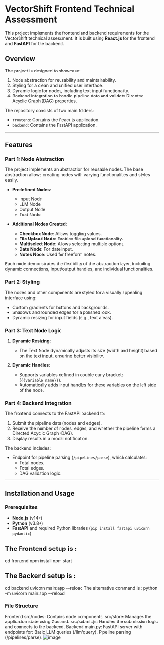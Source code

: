 # VectorShift Frontend Technical Assessment

This project implements the frontend and backend requirements for the VectorShift technical assessment. It is built using **React.js** for the frontend and **FastAPI** for the backend.

## Overview

The project is designed to showcase:
1. Node abstraction for reusability and maintainability.
2. Styling for a clean and unified user interface.
3. Dynamic logic for nodes, including text input functionality.
4. Backend integration to handle pipeline data and validate Directed Acyclic Graph (DAG) properties.

The repository consists of two main folders:
- `frontend`: Contains the React.js application.
- `backend`: Contains the FastAPI application.

---

## Features

### Part 1: Node Abstraction
The project implements an abstraction for reusable nodes. The base abstraction allows creating nodes with varying functionalities and styles easily.

- **Predefined Nodes**: 
  - Input Node
  - LLM Node
  - Output Node
  - Text Node

- **Additional Nodes Created**:
  - **Checkbox Node**: Allows toggling values.
  - **File Upload Node**: Enables file upload functionality.
  - **Multiselect Node**: Allows selecting multiple options.
  - **Date Node**: For date input.
  - **Notes Node**: Used for freeform notes.

Each node demonstrates the flexibility of the abstraction layer, including dynamic connections, input/output handles, and individual functionalities.

### Part 2: Styling
The nodes and other components are styled for a visually appealing interface using:
- Custom gradients for buttons and backgrounds.
- Shadows and rounded edges for a polished look.
- Dynamic resizing for input fields (e.g., text areas).

### Part 3: Text Node Logic
1. **Dynamic Resizing**:
   - The Text Node dynamically adjusts its size (width and height) based on the text input, ensuring better visibility.

2. **Dynamic Handles**:
   - Supports variables defined in double curly brackets (`{{variable_name}}`).
   - Automatically adds input handles for these variables on the left side of the node.

### Part 4: Backend Integration
The frontend connects to the FastAPI backend to:
1. Submit the pipeline data (nodes and edges).
2. Receive the number of nodes, edges, and whether the pipeline forms a Directed Acyclic Graph (DAG).
3. Display results in a modal notification.

The backend includes:
- Endpoint for pipeline parsing (`/pipelines/parse`), which calculates:
  - Total nodes.
  - Total edges.
  - DAG validation logic.

---

## Installation and Usage

### Prerequisites
- **Node.js** (v14+)
- **Python** (v3.8+)
- **FastAPI** and required Python libraries (`pip install fastapi uvicorn pydantic`)

## The Frontend setup is : 
cd frontend
npm install
npm start

## The Backend setup is : 
cd backend
uvicorn main:app --reload
The alternative command is :  python -m uvicorn main:app --reload


### File Structure
Frontend
src/nodes: Contains node components.
src/store: Manages the application state using Zustand.
src/submit.js: Handles the submission logic and connects to the backend.
Backend
main.py: FastAPI server with endpoints for:
Basic LLM queries (/llm/query).
Pipeline parsing (/pipelines/parse).
![image](https://github.com/user-attachments/assets/b8057a9c-49ce-47fd-a320-5a853f5dc55c)
